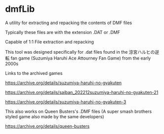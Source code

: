 # dmfLib
A utility for extracting and repacking the contents of DMF files

Typically these files are with the extension .DAT or .DMF

Capable of 1:1 File extraction and repacking

This tool was designed specifically for .dat files found in the 涼宮ハルヒの逆転 fan game (Suzumiya Haruhi Ace Attourney Fan Game) from the early 2000s


Links to the archived games

https://archive.org/details/suzumiya-haruhi-no-gyakuten

https://archive.org/details/saiban_202212suzumiya-haruhi-no-gyakuten-21

https://archive.org/details/suzumiya-haruhi-no-gyakuten-3


This also works on Queen Busters's .DMF files (A super smash brothers styled game also made by the same developers)

https://archive.org/details/queen-busters

